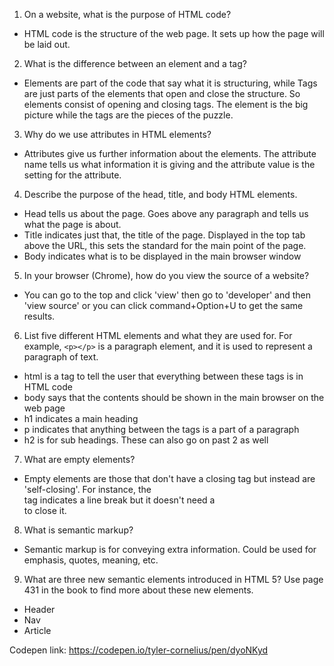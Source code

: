 1.  On a website, what is the purpose of HTML code?
  - HTML code is the structure of the web page. It sets up how the page will be laid out.

2.  What is the difference between an element and a tag?
  - Elements are part of the code that say what it is structuring, while Tags are just parts of the elements that open and close the structure. So elements consist of opening and closing tags. The element is the big picture while the tags are the pieces of the puzzle.

3.  Why do we use attributes in HTML elements?
  - Attributes give us further information about the elements. The attribute name tells us what information it is giving and the attribute value is the setting for the attribute.

4.  Describe the purpose of the head, title, and body HTML elements.
  - Head tells us about the page. Goes above any paragraph and tells us what the page is about.
  - Title indicates just that, the title of the page. Displayed in the top tab above the URL, this sets the standard for the main point of the page.
  - Body indicates what is to be displayed in the main browser window

5.  In your browser (Chrome), how do you view the source of a website?
  - You can go to the top and click 'view' then go to 'developer' and then 'view source' or you can click command+Option+U to get the same results.

6.  List five different HTML elements and what they are used for. For example, `<p></p>` is a paragraph element, and it is used to represent a paragraph of text.
  - html is a tag to tell the user that everything between these tags is in HTML code
  - body says that the contents should be shown in the main browser on the web page
  - h1 indicates a main heading
  - p indicates that anything between the tags is a part of a paragraph
  - h2 is for sub headings. These can also go on past 2 as well

7.  What are empty elements?
  - Empty elements are those that don't have a closing tag but instead are 'self-closing'. For instance, the <br /> tag indicates a line break but it doesn't need a </br> to close it.

8.  What is semantic markup?
  - Semantic markup is for conveying  extra information. Could be used for emphasis, quotes, meaning, etc.

9.  What are three new semantic elements introduced in HTML 5? Use page 431 in the book to find more about these new elements.
  - Header
  - Nav
  - Article



Codepen link: https://codepen.io/tyler-cornelius/pen/dyoNKyd
